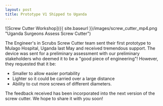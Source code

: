 ```yaml
---
layout: post
title: Prototype V1 Shipped to Uganda
---
```


![Screw Cutter Workshop]({{ site.baseurl }}/images/screw_cutter_mp4.png "Uganda Surgeons Assess Screw Cutter")

The Engineer's in Scrubs Screw Cutter team sent their first prototype to Mulago Hospital, Uganda last May and received tremendous support. The device was sent for a preliminary assessment with our preliminary stakeholders who deemed it to be a "good piece of engineering"! However, they requested that it be:
* Smaller to allow easier portability
* Lighter so it could be carried over a large distance
* Ability to cut more screws of different diameters.  

The feedback received has been incorporated into the next version of the screw cutter. We hope to share it with you soon!